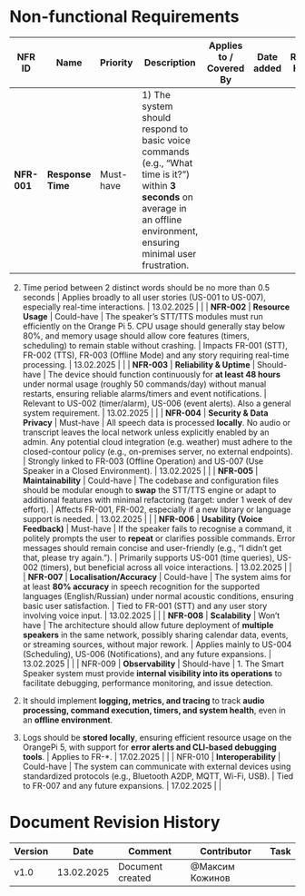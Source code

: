 # Non-functional Requirements

| **NFR ID** | **Name** | Priority | **Description** | **Applies to / Covered By** | Date added | Revision History |
| --- | --- | --- | --- | --- | --- | --- |
| **NFR-001** | **Response Time** | Must-have | 1) The system should respond to basic voice commands (e.g., “What time is it?”) within **3 seconds** on average in an offline environment, ensuring minimal user frustration.

2) Time period between 2 distinct words should be no more than 0.5 seconds | Applies broadly to all user stories (US-001 to US-007), especially real-time interactions. | 13.02.2025 |  |
| **NFR-002** | **Resource Usage** | Could-have | The speaker’s STT/TTS modules must run efficiently on the Orange Pi 5. CPU usage should generally stay below 80%, and memory usage should allow core features (timers, scheduling) to remain stable without crashing. | Impacts FR-001 (STT), FR-002 (TTS), FR-003 (Offline Mode) and any story requiring real-time processing. | 13.02.2025 |  |
| **NFR-003** | **Reliability & Uptime** | Should-have | The device should function continuously for **at least 48 hours** under normal usage (roughly 50 commands/day) without manual restarts, ensuring reliable alarms/timers and event notifications. | Relevant to US-002 (timer/alarm), US-006 (event alerts). Also a general system requirement. | 13.02.2025 |  |
| **NFR-004** | **Security & Data Privacy** | Must-have | All speech data is processed **locally**. No audio or transcript leaves the local network unless explicitly enabled by an admin. Any potential cloud integration (e.g. weather) must adhere to the closed-contour policy (e.g., on-premises server, no external endpoints). | Strongly linked to FR-003 (Offline Operation) and US-007 (Use Speaker in a Closed Environment). | 13.02.2025 |  |
| **NFR-005** | **Maintainability** | Could-have | The codebase and configuration files should be modular enough to **swap** the STT/TTS engine or adapt to additional features with minimal refactoring (target: under 1 week of dev effort). | Affects FR-001, FR-002, especially if a new library or language support is needed. | 13.02.2025 |  |
| **NFR-006** | **Usability (Voice Feedback)** | Must-have | If the speaker fails to recognise a command, it politely prompts the user to **repeat** or clarifies possible commands. Error messages should remain concise and user-friendly (e.g., “I didn’t get that, please try again.”). | Primarily supports US-001 (time queries), US-002 (timers), but beneficial across all voice interactions. | 13.02.2025 |  |
| **NFR-007** | **Localisation/Accuracy** | Could-have | The system aims for at least **80% accuracy** in speech recognition for the supported languages (English/Russian) under normal acoustic conditions, ensuring basic user satisfaction. | Tied to FR-001 (STT) and any user story involving voice input. | 13.02.2025 |  |
| **NFR-008** | **Scalability** | Won’t have | The architecture should allow future deployment of **multiple speakers** in the same network, possibly sharing calendar data, events, or streaming sources, without major rework. | Applies mainly to US-004 (Scheduling), US-006 (Notifications), and any future expansions. | 13.02.2025 |  |
| NFR-009 | **Observability** | Should-have | 1. The Smart Speaker system must provide **internal visibility into its operations** to facilitate debugging, performance monitoring, and issue detection.

2. It should implement **logging, metrics, and tracing** to track **audio processing, command execution, timers, and system health**, even in an **offline environment**.

3. Logs should be **stored locally**, ensuring efficient resource usage on the OrangePi 5, with support for **error alerts and CLI-based debugging tools**. | Applies to FR-*. | 17.02.2025 |  |
| NFR-010 | **Interoperability** | Could-have | The system can communicate with external devices using standardized protocols (e.g., Bluetooth A2DP, MQTT, Wi-Fi, USB). | Tied to FR-007 and any future expansions. | 17.02.2025 |  |

# **Document Revision History**

| Version | Date | Comment | Contributor | Task |
| --- | --- | --- | --- | --- |
| v1.0 | 13.02.2025 | Document created | @Максим Кожинов   |  |